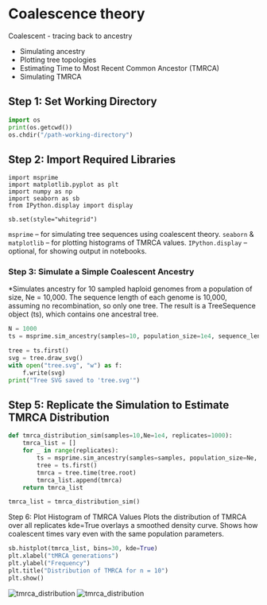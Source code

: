 # Coalescence theory

Coalescent - tracing back to ancestry


- Simulating ancestry
- Plotting tree topologies
- Estimating Time to Most Recent Common Ancestor (TMRCA)
- Simulating TMRCA


## Step 1: Set Working Directory
```python
import os
print(os.getcwd())
os.chdir("/path-working-directory")
```

## Step 2: Import Required Libraries

```
import msprime
import matplotlib.pyplot as plt
import numpy as np
import seaborn as sb
from IPython.display import display

sb.set(style="whitegrid")
```

```msprime``` – for simulating tree sequences using coalescent theory.
```seaborn``` & ```matplotlib``` – for plotting histograms of TMRCA values.
```IPython.display``` – optional, for showing output in notebooks.


### Step 3: Simulate a Simple Coalescent Ancestry
*Simulates ancestry for 10 sampled haploid genomes from a population of size, Ne = 10,000. The sequence length of each genome is 10,000, assuming no recombination, so only one tree.
The result is a TreeSequence object (ts), which contains one ancestral tree.

```python
N = 1000
ts = msprime.sim_ancestry(samples=10, population_size=1e4, sequence_length=1e4,recombination_rate=0, random_seed=42) #No recombination

tree = ts.first()
svg = tree.draw_svg()
with open("tree.svg", "w") as f:
    f.write(svg)
print("Tree SVG saved to 'tree.svg'")
```

## Step 5: Replicate the Simulation to Estimate TMRCA Distribution

```python
def tmrca_distribution_sim(samples=10,Ne=1e4, replicates=1000):
    tmrca_list = []
    for _ in range(replicates):
        ts = msprime.sim_ancestry(samples=samples, population_size=Ne, sequence_length=1e4, recombination_rate=0)
        tree = ts.first()
        tmrca = tree.time(tree.root)
        tmrca_list.append(tmrca)
    return tmrca_list

tmrca_list = tmrca_distribution_sim()
```

Step 6: Plot Histogram of TMRCA Values
Plots the distribution of TMRCA over all replicates
kde=True overlays a smoothed density curve.
Shows how coalescent times vary even with the same population parameters.

```python
sb.histplot(tmrca_list, bins=30, kde=True)
plt.xlabel("tMRCA generations")
plt.ylabel("Frequency")
plt.title("Distribution of TMRCA for n = 10")
plt.show()
```

  
![tmrca_distribution](https://github.com/user-attachments/assets/5b1d51f8-adbd-48f8-a412-30e808f23baf)
![tmrca_distribution](https://github.com/user-attachments/assets/5b1d51f8-adbd-48f8-a412-30e808f23baf)


